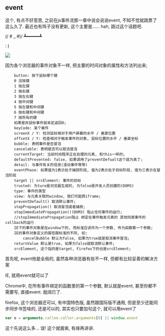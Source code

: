 

## event

这个, 有点不好意思, 之前在js事件流那一章中说会说说event, 不知不觉就跳票了这么久了. 最近也有阵子没有更新, 这个主要是...... hah, 跳过这个话题吧. 

(/ # _ #)/  ┻━━━━━┻  

: )

![](http://images2015.cnblogs.com/blog/1121217/201706/1121217-20170628120040039-217851359.png)

因为各个浏览器的事件对象不一样, 把主要的时间对象的属性和方法列出来; 

``` Other
	button: 按下鼠标哪个键
	0 没按键
	1 按左键
	2 按右键
	3 按左右键
	4 按中间键
	5 按左键和中间键
	6 按右键和中间键
	7 按所有的键
	如果是非鼠标事件就肯定返回0; 
	keyCode: 某个案件
	screenX / Y: 检测鼠标相对于用户屏幕的水平 / 垂直位置
	offsetX / Y: 检查相对于触发事件的对象, 鼠标位置的水平 / 垂直坐标
	bubble: 表明事件是否冒泡
	cancelable: 表明是否可以取消冒泡
	currentTarget: 当前时间程序正在处理的元素, 和this一样的; 
	defaultPrevented: false, 如果调用了preventDefualt这个就为真了; 
	detail: 与事件有关的信息(滚动事件等等)
	eventPhase: 如果值为1表示处于捕获阶段, 值为2表示处于目标阶段, 值为三表示在冒泡阶段
	target || srcElement: 事件的目标
	trusted: 为ture是浏览器生成的, 为false是开发人员创建的(DOM3)
	type: 事件的类型
	view: 与元素关联的window, 我们可能跨iframe; 
	preventDefault() 取消默认事件; 
	stopPropagation() 取消冒泡或者捕获; 
	stopImmediatePropagation()(DOM3) 阻止任何事件的运行; 
	//stopImmediatePropagation阻止 绑定在事件触发元素的 其他同类事件的callback的运行
	IE下的事件对象是在window下的, 而标准应该作为一个参数, 传为函数第一个参数; 
	IE的事件对象定义的属性跟标准的不同, 如:
	    cancelBubble 默认为false, 如果为true就是取消事件冒泡; 
	returnValue 默认是true, 如果为false就取消默认事件; 
	srcElement, 这个指的是target, Firefox下的也是srcElement; 
```

首先呢, event他是全局的, 虽然各种浏览器有些不一样, 但都有比较妥善的解决方案

IE, 就用event就可以了

Chrome中, 在所有事件绑定的函数里的第一个参数, 默认就是event, 甚至你都不需要写, 直接event. 就阔已了. 

firefox, 这个浏览器还可以, 有中国特色版, 虽然跟国际版不通用, 但是至少还能同步同步书签啥的, 还是可以的, 其实也只要加句这个, 就可以用event了

``` js
var e = arguments.callee.caller.arguments[0] || window.event
```

这个先说这么多... 误! 这个就酱紫, 有缘再讲讲. 

